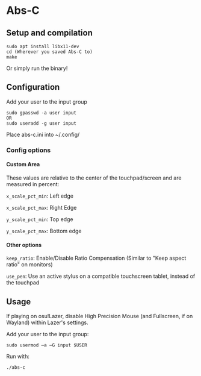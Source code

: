 # Abs-C

## Setup and compilation
```
sudo apt install libx11-dev
cd (Wherever you saved Abs-C to)
make
```
Or simply run the binary!

## Configuration

Add your user to the input group
```
sudo gpasswd -a user input
OR
sudo useradd -g user input
```

Place abs-c.ini into ~/.config/

### Config options

#### Custom Area
These values are relative to the center of the touchpad/screen and are measured in percent:

`x_scale_pct_min`: Left edge

`x_scale_pct_max`: Right Edge

`y_scale_pct_min`: Top edge

`y_scale_pct_max`: Bottom edge


#### Other options
`keep_ratio`: Enable/Disable Ratio Compensation (Similar to "Keep aspect ratio" on monitors)

`use_pen`: Use an active stylus on a compatible touchscreen tablet, instead of the touchpad

## Usage

If playing on osu!Lazer, disable High Precision Mouse (and Fullscreen, if on Wayland) within Lazer's settings.

Add your user to the input group:

`sudo usermod –a –G input $USER`

Run with:
```
./abs-c
```
